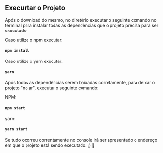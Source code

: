 ## Execurtar o Projeto

Após o download do mesmo, no diretório executar o seguinte comando no terminal para instalar
todas as dependências que o projeto precisa para ser executado.

Caso utilize o npm executar:

#### `npm install`

Caso utilize o yarn executar:

#### `yarn`

Após todos as dependências serem baixadas corretamente, para deixar o projeto "no ar",
executar o seguinte comando:

NPM:

#### `npm start`

yarn:

#### `yarn start`

Se tudo ocorreu correntamente no console irá ser apresentado o endereço em que
o projeto está sendo executado. ;) 🚀
